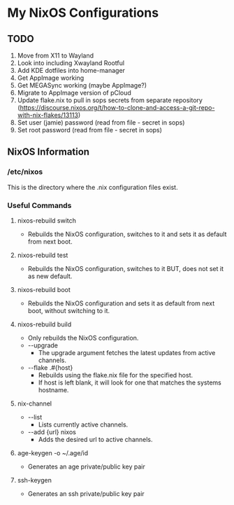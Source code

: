 # My NixOS Configurations

## TODO
1. Move from X11 to Wayland
2. Look into including Xwayland Rootful
3. Add KDE dotfiles into home-manager
4. Get AppImage working
5. Get MEGASync working (maybe AppImage?)
6. Migrate to AppImage version of pCloud
7. Update flake.nix to pull in sops secrets from separate repository (https://discourse.nixos.org/t/how-to-clone-and-access-a-git-repo-with-nix-flakes/13113)
8. Set user (jamie) password (read from file - secret in sops)
9. Set root password (read from file - secret in sops)

## NixOS Information

### /etc/nixos

This is the directory where the .nix configuration files exist.  

### Useful Commands

1. nixos-rebuild switch  
   - Rebuilds the NixOS configuration, switches to it and sets it as default from next boot.  
2. nixos-rebuild test  
   - Rebuilds the NixOS configuration, switches to it BUT, does not set it as new default.  
3. nixos-rebuild boot  
   - Rebuilds the NixOS configuration and sets it as default from next boot, without switching to it.  
4. nixos-rebuild build  
   - Only rebuilds the NixOS configuration.  
   - --upgrade  
     - The upgrade argument fetches the latest updates from active channels.  
   - --flake  .#{host}
     - Rebuilds using the flake.nix file for the specified host.  
     - If host is left blank, it will look for one that matches the systems hostname.  

5. nix-channel  
   - --list  
     - Lists currently active channels.  
   - --add {url} nixos  
     - Adds the desired url to active channels.  

6. age-keygen -o ~/.age/id
   - Generates an age private/public key pair

7. ssh-keygen
   - Generates an ssh private/public key pair
